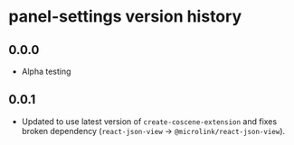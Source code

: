 # panel-settings version history

## 0.0.0

- Alpha testing

## 0.0.1

- Updated to use latest version of `create-coscene-extension` and fixes broken dependency (`react-json-view` -> `@microlink/react-json-view`).
